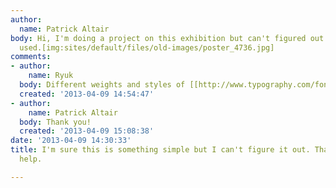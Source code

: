 ```yaml
---
author:
  name: Patrick Altair
body: Hi, I'm doing a project on this exhibition but can't figured out the typeface(s)
  used.[img:sites/default/files/old-images/poster_4736.jpg]
comments:
- author:
    name: Ryuk
  body: Different weights and styles of [[http://www.typography.com/fonts/font_overview.php?productLineID=100013|Knockout]]
  created: '2013-04-09 14:54:47'
- author:
    name: Patrick Altair
  body: Thank you!
  created: '2013-04-09 15:08:38'
date: '2013-04-09 14:30:33'
title: I'm sure this is something simple but I can't figure it out. Thanks for your
  help.

---
```

